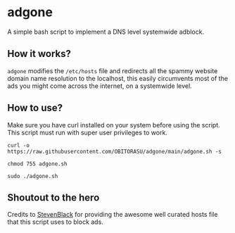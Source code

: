 # adgone
A simple bash script to implement a DNS level systemwide adblock.

## How it works?
```adgone``` modifies the ```/etc/hosts``` file and redirects all the spammy website domain name resolution to the localhost, this easily circumvents most of the ads you might come across the internet, on a systemwide level.

## How to use?
Make sure you have curl installed on your system before using the script.
This script must run with super user privileges to work.

```
curl -o https://raw.githubusercontent.com/OBITORASU/adgone/main/adgone.sh -s

chmod 755 adgone.sh

sudo ./adgone.sh 
```
## Shoutout to the hero

Credits to [StevenBlack](https://github.com/StevenBlack/hosts) for providing the awesome well curated hosts file that this script uses to block ads.
